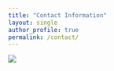 ```yaml
---
title: "Contact Information"
layout: single
author_profile: true
permalink: /contact/
---
```


![](https://open.spotify.com/show/294X3je0dvl4e8KXK3opwc)
